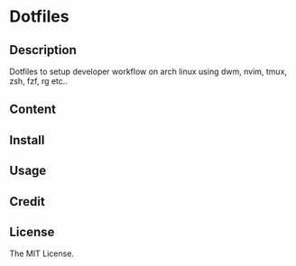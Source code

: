 # Dotfiles
## Description
Dotfiles to setup developer workflow on arch linux using dwm, nvim, tmux, zsh, fzf, rg etc..

## Content
## Install
## Usage
## Credit
## License
The MIT License.
